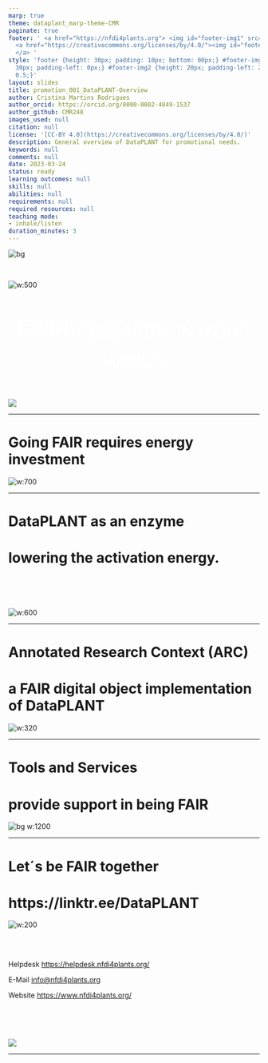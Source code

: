 ```yaml
---
marp: true
theme: dataplant_marp-theme-CMR
paginate: true
footer: ' <a href="https://nfdi4plants.org"> <img id="footer-img1" src="../../../img/_logos/DataPLANT/DataPLANT_logo_square_bg_transparent.svg"></a>
  <a href="https://creativecommons.org/licenses/by/4.0/"><img id="footer-img2" src="../../../img/_logos/CreativeCommons/by.svg">
  </a> '
style: 'footer {height: 30px; padding: 10px; bottom: 00px;} #footer-img1 {height:
  30px; padding-left: 0px;} #footer-img2 {height: 20px; padding-left: 20px; opacity:
  0.5;}'
layout: slides
title: promotion_001_DataPLANT-Overview
author: Cristina Martins Rodrigues
author_orcid: https://orcid.org/0000-0002-4849-1537
author_github: CMR248
images_used: null
citation: null
license: '[CC-BY 4.0](https://creativecommons.org/licenses/by/4.0/)'
description: General overview of DataPLANT for promotional needs.
keywords: null
comments: null
date: 2023-03-24
status: ready
learning outcomes: null
skills: null
abilities: null
requirements: null
required resources: null
teaching mode:
- inhale/listen
duration_minutes: 3
---
```


![bg](../../../img/DataPLANT-Background.png)

<br>

![w:500](../../../img/_logos/DataPLANT/DataPLANT_logo_bg_transparent.svg) 

<p style=
"color:white; text-align:center;  font-variant: small-caps; font-size: 50px"
>FAIR research in your hands</p>

###
![](../../../img/DataPLANT-Background-Pictograms.png)

<!-- Source to slide(s) -->
<!-- ../../bricks/DataPLANT-Intro.md -->


---

# Going FAIR requires energy investment
<!-- _class: split -->

<div class=mdiv>

![w:700](../../../img/FAIRData_ActivationEnergy.svg)
</div>

<!-- Source to slide(s) -->
<!-- ../../bricks/Going-FAIR-requires-energy-investment.md -->


---

# DataPLANT as an enzyme
<h1>
<span>
lowering the activation energy.
</span>
</h1>

<br>
<br>
<br>

![w:600](../../../img/FAIRData_ActivationEnergy_withDataPLANT.svg)

<!-- Source to slide(s) -->
<!-- ../../bricks/DataPLANT-as-an-enzyme.md -->


---

# Annotated Research Context (ARC)
<h1>
<span>
a FAIR digital object implementation of DataPLANT
</span>
</h1>

<!-- _class: split -->

<div class=mdiv>

![w:320](../../../img/DataPLANT_BigPicture_seq1-mid.png)
</div>

<!-- Source to slide(s) -->
<!-- ../../bricks/ARC_a-fdo-implementation-of-dataplant.md -->


---

# Tools and Services
<h1>
<span>
provide support in being FAIR
</span>
</h1>

![bg w:1200](../../../img/Tools-and-Services_DataPLANT.png)

<!-- Source to slide(s) -->
<!-- ../../bricks/DataPLANT_Tools-and-Services.md -->


---

# Let´s be FAIR together
<h1>
<span>
https://linktr.ee/DataPLANT
</span>
</h1>

<!-- _class: split -->

<div class=ldiv>

![w:200](../../../img/DataStewards_CommunityIntegration_img2.png)

</div>

<div class=mdiv>
<br>
<br>

Helpdesk
https://helpdesk.nfdi4plants.org/

E-Mail 
info@nfdi4plants.org

Website
https://www.nfdi4plants.org/
</div>

<div class=rdiv>
<br>
<br>
<br>

![](../../../img/_qr-codes/QR_DataPLANT_Linktree.svg)
</div>

<!-- Source to slide(s) -->
<!-- ../../bricks/DataPLANT-Links.md -->


---
